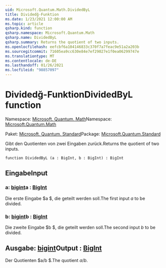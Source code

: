 ```yaml
---
uid: Microsoft.Quantum.Math.DividedByL
title: Dividedğ-Funktion
ms.date: 1/23/2021 12:00:00 AM
ms.topic: article
qsharp.kind: function
qsharp.namespace: Microsoft.Quantum.Math
qsharp.name: DividedByL
qsharp.summary: Returns the quotient of two inputs.
ms.openlocfilehash: eefcbf6a104146833c370f7a7feac9e51a2a203b
ms.sourcegitcommit: 71605ea9cc630e84e7ef29027e1f0ea06299747e
ms.translationtype: MT
ms.contentlocale: de-DE
ms.lasthandoff: 01/26/2021
ms.locfileid: "98857097"
---
```

# <a name="dividedbyl-function"></a><span data-ttu-id="c73de-102">Dividedğ-Funktion</span><span class="sxs-lookup"><span data-stu-id="c73de-102">DividedByL function</span></span>

<span data-ttu-id="c73de-103">Namespace: [Microsoft. Quantum. Math](xref:Microsoft.Quantum.Math)</span><span class="sxs-lookup"><span data-stu-id="c73de-103">Namespace: [Microsoft.Quantum.Math](xref:Microsoft.Quantum.Math)</span></span>

<span data-ttu-id="c73de-104">Paket: [Microsoft. Quantum. Standard](https://nuget.org/packages/Microsoft.Quantum.Standard)</span><span class="sxs-lookup"><span data-stu-id="c73de-104">Package: [Microsoft.Quantum.Standard](https://nuget.org/packages/Microsoft.Quantum.Standard)</span></span>


<span data-ttu-id="c73de-105">Gibt den Quotienten von zwei Eingaben zurück.</span><span class="sxs-lookup"><span data-stu-id="c73de-105">Returns the quotient of two inputs.</span></span>

```qsharp
function DividedByL (a : BigInt, b : BigInt) : BigInt
```


## <a name="input"></a><span data-ttu-id="c73de-106">Eingabe</span><span class="sxs-lookup"><span data-stu-id="c73de-106">Input</span></span>

### <a name="a--bigint"></a><span data-ttu-id="c73de-107">a: [bigint](xref:microsoft.quantum.lang-ref.bigint)</span><span class="sxs-lookup"><span data-stu-id="c73de-107">a : [BigInt](xref:microsoft.quantum.lang-ref.bigint)</span></span>

<span data-ttu-id="c73de-108">Die erste Eingabe $a $, die geteilt werden soll.</span><span class="sxs-lookup"><span data-stu-id="c73de-108">The first input $a$ to be divided.</span></span>


### <a name="b--bigint"></a><span data-ttu-id="c73de-109">b: [bigint](xref:microsoft.quantum.lang-ref.bigint)</span><span class="sxs-lookup"><span data-stu-id="c73de-109">b : [BigInt](xref:microsoft.quantum.lang-ref.bigint)</span></span>

<span data-ttu-id="c73de-110">Die zweite Eingabe $b $, die geteilt werden soll.</span><span class="sxs-lookup"><span data-stu-id="c73de-110">The second input $b$ to be divided.</span></span>



## <a name="output--bigint"></a><span data-ttu-id="c73de-111">Ausgabe: [bigint](xref:microsoft.quantum.lang-ref.bigint)</span><span class="sxs-lookup"><span data-stu-id="c73de-111">Output : [BigInt](xref:microsoft.quantum.lang-ref.bigint)</span></span>

<span data-ttu-id="c73de-112">Der Quotienten $a/b $.</span><span class="sxs-lookup"><span data-stu-id="c73de-112">The quotient $a / b$.</span></span>
